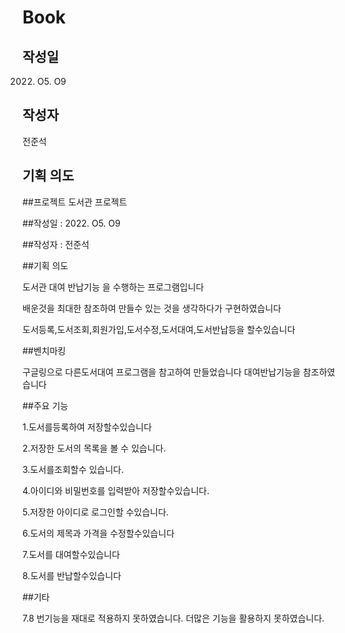 # Book

## 작성일 
2022. O5. O9

## 작성자 
전준석

## 기획 의도 

##프로젝트 도서관 프로젝트

##작성일 : 2022. O5. O9

##작성자 : 전준석

##기획 의도

도서관 대여 반납기능 을 수행하는 프로그램입니다

배운것을 최대한 참조하여 만들수 있는 것을 생각하다가 구현하였습니다

도서등록,도서조회,회원가입,도서수정,도서대여,도서반납등을 할수있습니다

##벤치마킹

구글링으로 다른도서대여 프로그램을 참고하여 만들었습니다 대여반납기능을 참조하였습니다

##주요 기능

1.도서를등록하여 저장할수있습니다

2.저장한 도서의 목록을 볼 수 있습니다.

3.도서를조회할수 있습니다.

4.아이디와 비밀번호를 입력받아 저장할수있습니다.

5.저장한 아이디로 로그인할 수있습니다.

6.도서의 제목과 가격을 수정할수있습니다

7.도서를 대여할수있습니다

8.도서를 반납할수있습니다

##기타

7.8 번기능을 재대로 적용하지 못하였습니다. 더많은 기능을 활용하지 못하였습니다.
